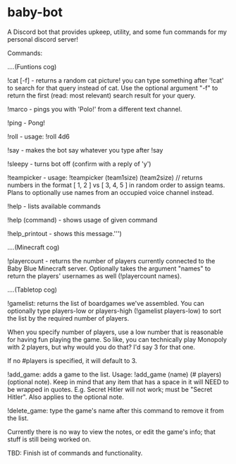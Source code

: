 # baby-bot

A Discord bot that provides upkeep, utility, and some fun commands for my personal discord server!

Commands:

....(Funtions cog)

!cat [-f] - returns a random cat picture! you can type something after '!cat' to search for that query instead of cat. Use the optional argument "-f" to return the first (read: most relevant) search result for your query.

!marco - pings you with 'Polo!' from a different text channel.

!ping - Pong!

!roll - usage: !roll 4d6

!say - makes the bot say whatever you type after !say

!sleepy - turns bot off (confirm with a reply of 'y')

!teampicker - usage: !teampicker (team1size) (team2size) // returns numbers in the format [ 1, 2 ] vs [ 3, 4, 5 ] in random order to assign teams. Plans to optionally use names from an occupied voice channel instead.

!help - lists available commands

!help (command) - shows usage of given command

!help_printout - shows this message.''')

....(Minecraft cog)

!playercount - returns the number of players currently connected to the Baby Blue Minecraft server. Optionally takes the argument "names" to return the players' usernames as well (!playercount names).

....(Tabletop cog)

!gamelist: returns the list of boardgames we've assembled.
You can optionally type players-low or players-high (!gamelist players-low) to sort the list by the required number of players.

  When you specify number of players, use a low number that is reasonable for having fun playing the game. So like, you can technically play Monopoly with 2 players, but why would you do that? I'd say 3 for that one.

  If no #players is specified, it will default to 3.

!add_game: adds a game to the list. Usage: !add_game (name) (# players) (optional note).
Keep in mind that any item that has a space in it will NEED to be wrapped in quotes. E.g. Secret Hitler will not work; must be "Secret Hitler". Also applies to the optional note.

!delete_game: type the game's name after this command to remove it from the list.

Currently there is no way to view the notes, or edit the game's info; that stuff is still being worked on.

TBD: Finish ist of commands and functionality.
